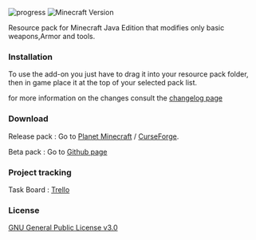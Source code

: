 

![progress](https://img.shields.io/badge/Progress-95%25-blueviolet)
![Minecraft Version](https://img.shields.io/badge/Minecraft%20Version-1.16.3-inactive)

Resource pack for Minecraft Java Edition that modifies only basic weapons,Armor and tools.

### Installation

To use the add-on you just have to drag it into your resource pack folder, then in game place it at the top of your selected pack list.


for more information on the changes consult the [changelog page](about.md)

### Download

Release pack : Go to [Planet Minecraft](https://www.planetminecraft.com/texture-pack/nesios-better-stuff/) / [CurseForge](https://www.curseforge.com/minecraft/texture-packs/nesios-stuff-addon).

Beta pack : Go to [Github page](https://github.com/N3siOS/Nesios_Stuff_Addon/releases)


### Project tracking

Task Board :  [Trello](https://trello.com/b/YKjshhmy/public-task-board) 

### License

[GNU General Public License v3.0](https://choosealicense.com/licenses/gpl-3.0/)
